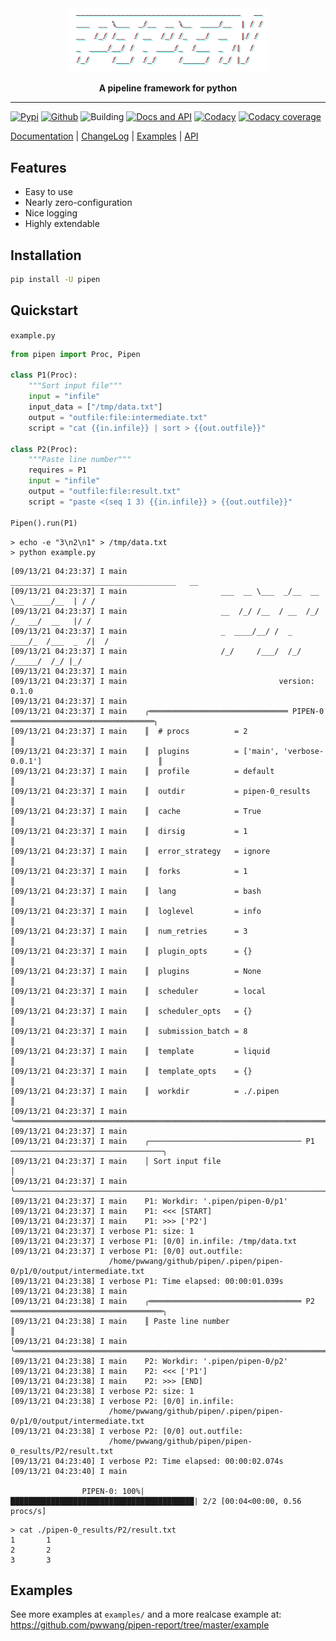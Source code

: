 <div align="center">
    <img src="./pipen.png" width="320px">

**A pipeline framework for python**

</div>

______________________________________________________________________

[![Pypi][6]][7] [![Github][8]][9] ![Building][10] [![Docs and API][11]][1] [![Codacy][12]][13] [![Codacy coverage][14]][13]

[Documentation][1] | [ChangeLog][2] | [Examples][3] | [API][4]

## Features

- Easy to use
- Nearly zero-configuration
- Nice logging
- Highly extendable

## Installation
```bash
pip install -U pipen
```

## Quickstart

`example.py`
```python
from pipen import Proc, Pipen

class P1(Proc):
    """Sort input file"""
    input = "infile"
    input_data = ["/tmp/data.txt"]
    output = "outfile:file:intermediate.txt"
    script = "cat {{in.infile}} | sort > {{out.outfile}}"

class P2(Proc):
    """Paste line number"""
    requires = P1
    input = "infile"
    output = "outfile:file:result.txt"
    script = "paste <(seq 1 3) {{in.infile}} > {{out.outfile}}"

Pipen().run(P1)
```

```shell
> echo -e "3\n2\n1" > /tmp/data.txt
> python example.py
```

```log
[09/13/21 04:23:37] I main                     _____________________________________   __
[09/13/21 04:23:37] I main                     ___  __ \___  _/__  __ \__  ____/__  | / /
[09/13/21 04:23:37] I main                     __  /_/ /__  / __  /_/ /_  __/  __   |/ /
[09/13/21 04:23:37] I main                     _  ____/__/ /  _  ____/_  /___  _  /|  /
[09/13/21 04:23:37] I main                     /_/     /___/  /_/     /_____/  /_/ |_/
[09/13/21 04:23:37] I main
[09/13/21 04:23:37] I main                                  version: 0.1.0
[09/13/21 04:23:37] I main
[09/13/21 04:23:37] I main    ╭═══════════════════════════════ PIPEN-0 ════════════════════════════════╮
[09/13/21 04:23:37] I main    ║  # procs          = 2                                                  ║
[09/13/21 04:23:37] I main    ║  plugins          = ['main', 'verbose-0.0.1']                          ║
[09/13/21 04:23:37] I main    ║  profile          = default                                            ║
[09/13/21 04:23:37] I main    ║  outdir           = pipen-0_results                                    ║
[09/13/21 04:23:37] I main    ║  cache            = True                                               ║
[09/13/21 04:23:37] I main    ║  dirsig           = 1                                                  ║
[09/13/21 04:23:37] I main    ║  error_strategy   = ignore                                             ║
[09/13/21 04:23:37] I main    ║  forks            = 1                                                  ║
[09/13/21 04:23:37] I main    ║  lang             = bash                                               ║
[09/13/21 04:23:37] I main    ║  loglevel         = info                                               ║
[09/13/21 04:23:37] I main    ║  num_retries      = 3                                                  ║
[09/13/21 04:23:37] I main    ║  plugin_opts      = {}                                                 ║
[09/13/21 04:23:37] I main    ║  plugins          = None                                               ║
[09/13/21 04:23:37] I main    ║  scheduler        = local                                              ║
[09/13/21 04:23:37] I main    ║  scheduler_opts   = {}                                                 ║
[09/13/21 04:23:37] I main    ║  submission_batch = 8                                                  ║
[09/13/21 04:23:37] I main    ║  template         = liquid                                             ║
[09/13/21 04:23:37] I main    ║  template_opts    = {}                                                 ║
[09/13/21 04:23:37] I main    ║  workdir          = ./.pipen                                           ║
[09/13/21 04:23:37] I main    ╰════════════════════════════════════════════════════════════════════════╯
[09/13/21 04:23:37] I main
[09/13/21 04:23:37] I main    ╭────────────────────────────────── P1 ──────────────────────────────────╮
[09/13/21 04:23:37] I main    │ Sort input file                                                        │
[09/13/21 04:23:37] I main    ╰────────────────────────────────────────────────────────────────────────╯
[09/13/21 04:23:37] I main    P1: Workdir: '.pipen/pipen-0/p1'
[09/13/21 04:23:37] I main    P1: <<< [START]
[09/13/21 04:23:37] I main    P1: >>> ['P2']
[09/13/21 04:23:37] I verbose P1: size: 1
[09/13/21 04:23:37] I verbose P1: [0/0] in.infile: /tmp/data.txt
[09/13/21 04:23:37] I verbose P1: [0/0] out.outfile:
                      /home/pwwang/github/pipen/.pipen/pipen-0/p1/0/output/intermediate.txt
[09/13/21 04:23:38] I verbose P1: Time elapsed: 00:00:01.039s
[09/13/21 04:23:38] I main
[09/13/21 04:23:38] I main    ╭══════════════════════════════════ P2 ══════════════════════════════════╮
[09/13/21 04:23:38] I main    ║ Paste line number                                                      ║
[09/13/21 04:23:38] I main    ╰════════════════════════════════════════════════════════════════════════╯
[09/13/21 04:23:38] I main    P2: Workdir: '.pipen/pipen-0/p2'
[09/13/21 04:23:38] I main    P2: <<< ['P1']
[09/13/21 04:23:38] I main    P2: >>> [END]
[09/13/21 04:23:38] I verbose P2: size: 1
[09/13/21 04:23:38] I verbose P2: [0/0] in.infile:
                      /home/pwwang/github/pipen/.pipen/pipen-0/p1/0/output/intermediate.txt
[09/13/21 04:23:38] I verbose P2: [0/0] out.outfile:
                      /home/pwwang/github/pipen/pipen-0_results/P2/result.txt
[09/13/21 04:23:40] I verbose P2: Time elapsed: 00:00:02.074s
[09/13/21 04:23:40] I main

                PIPEN-0: 100%|█████████████████████████████████████████| 2/2 [00:04<00:00, 0.56 procs/s]
```

```shell
> cat ./pipen-0_results/P2/result.txt
1       1
2       2
3       3
```

## Examples

See more examples at `examples/` and a more realcase example at:
https://github.com/pwwang/pipen-report/tree/master/example

[1]: https://pwwang.github.io/pipen
[2]: https://pwwang.github.io/pipen/CHANGELOG
[3]: https://pwwang.github.io/pipen/examples
[4]: https://pwwang.github.io/pipen/api/pipen
[6]: https://img.shields.io/pypi/v/pipen?style=flat-square
[7]: https://pypi.org/project/pipen/
[8]: https://img.shields.io/github/v/tag/pwwang/pipen?style=flat-square
[9]: https://github.com/pwwang/pipen
[10]: https://img.shields.io/github/workflow/status/pwwang/pipen/Build%20and%20Deploy?style=flat-square
[11]: https://img.shields.io/github/workflow/status/pwwang/pipen/Build%20Docs?label=Docs&style=flat-square
[12]: https://img.shields.io/codacy/grade/cf1c6c97e5c4480386a05b42dec10c6e?style=flat-square
[13]: https://app.codacy.com/gh/pwwang/pipen
[14]: https://img.shields.io/codacy/coverage/cf1c6c97e5c4480386a05b42dec10c6e?style=flat-square
